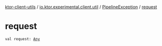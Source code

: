 [ktor-client-utils](../../index.md) / [io.ktor.experimental.client.util](../index.md) / [PipelineException](index.md) / [request](./request.md)

# request

`val request: `[`Any`](https://kotlinlang.org/api/latest/jvm/stdlib/kotlin/-any/index.html)